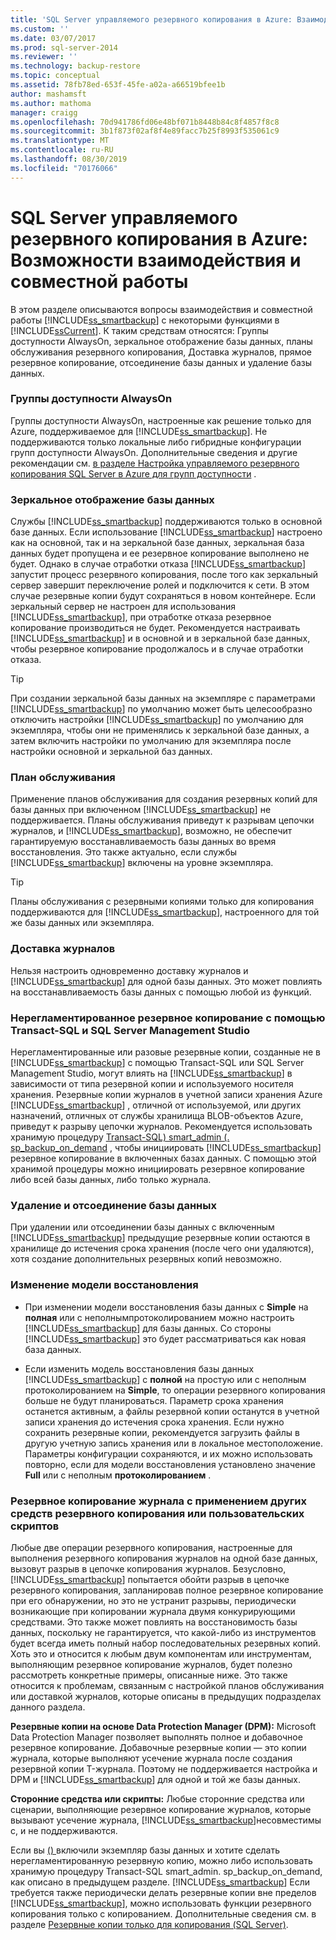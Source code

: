 ```yaml
---
title: 'SQL Server управляемого резервного копирования в Azure: Взаимодействие и сосуществование | Документация Майкрософт'
ms.custom: ''
ms.date: 03/07/2017
ms.prod: sql-server-2014
ms.reviewer: ''
ms.technology: backup-restore
ms.topic: conceptual
ms.assetid: 78fb78ed-653f-45fe-a02a-a66519bfee1b
author: mashamsft
ms.author: mathoma
manager: craigg
ms.openlocfilehash: 70d941786fd06e48bf071b8448b84c8f4857f8c8
ms.sourcegitcommit: 3b1f873f02af8f4e89facc7b25f8993f535061c9
ms.translationtype: MT
ms.contentlocale: ru-RU
ms.lasthandoff: 08/30/2019
ms.locfileid: "70176066"
---
```

# <a name="sql-server-managed-backup-to-azure-interoperability-and-coexistence"></a>SQL Server управляемого резервного копирования в Azure: Возможности взаимодействия и совместной работы
  В этом разделе описываются вопросы взаимодействия и совместной работы [!INCLUDE[ss_smartbackup](../includes/ss-smartbackup-md.md)] с некоторыми функциями в [!INCLUDE[ssCurrent](../includes/sscurrent-md.md)]. К таким средствам относятся: Группы доступности AlwaysOn, зеркальное отображение базы данных, планы обслуживания резервного копирования, Доставка журналов, прямое резервное копирование, отсоединение базы данных и удаление базы данных.  
  
### <a name="alwayson-availability-groups"></a>Группы доступности AlwaysOn  
 Группы доступности AlwaysOn, настроенные как решение только для Azure, поддерживаемое для [!INCLUDE[ss_smartbackup](../includes/ss-smartbackup-md.md)]. Не поддерживаются только локальные либо гибридные конфигурации групп доступности AlwaysOn. Дополнительные сведения и другие рекомендации см. [в разделе Настройка управляемого резервного копирования SQL Server в Azure для групп доступности](../../2014/database-engine/setting-up-sql-server-managed-backup-to-windows-azure-for-availability-groups.md) .  
  
### <a name="database-mirroring"></a>Зеркальное отображение базы данных  
 Службы [!INCLUDE[ss_smartbackup](../includes/ss-smartbackup-md.md)] поддерживаются только в основной базе данных. Если использование [!INCLUDE[ss_smartbackup](../includes/ss-smartbackup-md.md)] настроено как на основной, так и на зеркальной базе данных, зеркальная база данных будет пропущена и ее резервное копирование выполнено не будет. Однако в случае отработки отказа [!INCLUDE[ss_smartbackup](../includes/ss-smartbackup-md.md)] запустит процесс резервного копирования, после того как зеркальный сервер завершит переключение ролей и подключится к сети. В этом случае резервные копии будут сохраняться в новом контейнере. Если зеркальный сервер не настроен для использования [!INCLUDE[ss_smartbackup](../includes/ss-smartbackup-md.md)], при отработке отказа резервное копирование производиться не будет. Рекомендуется настраивать [!INCLUDE[ss_smartbackup](../includes/ss-smartbackup-md.md)] и в основной и в зеркальной базе данных, чтобы резервное копирование продолжалось и в случае отработки отказа.  
  
> [!TIP]  
>  При создании зеркальной базы данных на экземпляре с параметрами [!INCLUDE[ss_smartbackup](../includes/ss-smartbackup-md.md)] по умолчанию может быть целесообразно отключить настройки [!INCLUDE[ss_smartbackup](../includes/ss-smartbackup-md.md)] по умолчанию для экземпляра, чтобы они не применялись к зеркальной базе данных, а затем включить настройки по умолчанию для экземпляра после настройки основной и зеркальной баз данных.  
  
### <a name="maintenance-plan"></a>План обслуживания  
 Применение планов обслуживания для создания резервных копий для базы данных при включенном [!INCLUDE[ss_smartbackup](../includes/ss-smartbackup-md.md)] не поддерживается. Планы обслуживания приведут к разрывам цепочки журналов, и [!INCLUDE[ss_smartbackup](../includes/ss-smartbackup-md.md)], возможно, не обеспечит гарантируемую восстанавливаемость базы данных во время восстановления. Это также актуально, если службы [!INCLUDE[ss_smartbackup](../includes/ss-smartbackup-md.md)] включены на уровне экземпляра.  
  
> [!TIP]  
>  Планы обслуживания с резервными копиями только для копирования поддерживаются для [!INCLUDE[ss_smartbackup](../includes/ss-smartbackup-md.md)], настроенного для той же базы данных или экземпляра.  
  
### <a name="log-shipping"></a>Доставка журналов  
 Нельзя настроить одновременно доставку журналов и [!INCLUDE[ss_smartbackup](../includes/ss-smartbackup-md.md)] для одной базы данных. Это может повлиять на восстанавливаемость базы данных с помощью любой из функций.  
  
### <a name="ad-hoc-backups-using-transact-sql-and-sql-server-management-studio"></a>Нерегламентированное резервное копирование с помощью Transact-SQL и SQL Server Management Studio  
 Нерегламентированные или разовые резервные копии, созданные не в [!INCLUDE[ss_smartbackup](../includes/ss-smartbackup-md.md)] с помощью Transact-SQL или SQL Server Management Studio, могут влиять на [!INCLUDE[ss_smartbackup](../includes/ss-smartbackup-md.md)] в зависимости от типа резервной копии и используемого носителя хранения. Резервные копии журналов в учетной записи хранения Azure [!INCLUDE[ss_smartbackup](../includes/ss-smartbackup-md.md)] , отличной от используемой, или других назначений, отличных от службы хранилища BLOB-объектов Azure, приведут к разрыву цепочки журналов. Рекомендуется использовать хранимую процедуру [Transact-SQL&#41; smart_admin &#40;. sp_backup_on_demand](/sql/relational-databases/system-stored-procedures/managed-backup-sp-backup-on-demand-transact-sql) , чтобы инициировать [!INCLUDE[ss_smartbackup](../includes/ss-smartbackup-md.md)] резервное копирование в включенных базах данных. С помощью этой хранимой процедуры можно инициировать резервное копирование либо всей базы данных, либо только журнала.  
  
### <a name="drop-database-and-detach-database"></a>Удаление и отсоединение базы данных  
 При удалении или отсоединении базы данных с включенным [!INCLUDE[ss_smartbackup](../includes/ss-smartbackup-md.md)] предыдущие резервные копии остаются в хранилище до истечения срока хранения (после чего они удаляются), хотя создание дополнительных резервных копий невозможно.  
  
### <a name="changes-to-recovery-model"></a>Изменение модели восстановления  
  
-   При изменении модели восстановления базы данных с **Simple** на **полная** или с неполнымпротоколированием можно настроить [!INCLUDE[ss_smartbackup](../includes/ss-smartbackup-md.md)] для базы данных. Со стороны [!INCLUDE[ss_smartbackup](../includes/ss-smartbackup-md.md)] это будет рассматриваться как новая база данных.  
  
-   Если изменить модель восстановления базы данных [!INCLUDE[ss_smartbackup](../includes/ss-smartbackup-md.md)] с **полной** на простую или с неполным протоколированием на **Simple**, то операции резервного копирования больше не будут планироваться. Параметр срока хранения останется активным, а файлы резервной копии останутся в учетной записи хранения до истечения срока хранения. Если нужно сохранить резервные копии, рекомендуется загрузить файлы в другую учетную запись хранения или в локальное местоположение. Параметры конфигурации сохраняются, и их можно использовать повторно, если для модели восстановления установлено значение **Full** или с неполным **протоколированием** .  
  
### <a name="log-backups-using-other-backup-tools-or-custom-scripts"></a>Резервное копирование журнала с применением других средств резервного копирования или пользовательских скриптов  
 Любые две операции резервного копирования, настроенные для выполнения резервного копирования журналов на одной базе данных, вызовут разрыв в цепочке копирования журналов. Безусловно, [!INCLUDE[ss_smartbackup](../includes/ss-smartbackup-md.md)] попытается обойти разрыв в цепочке резервного копирования, запланировав полное резервное копирование при его обнаружении, но это не устранит разрывы, периодически возникающие при копировании журнала двумя конкурирующими средствами. Это также может повлиять на восстановимость базы данных, поскольку не гарантируется, что какой-либо из инструментов будет всегда иметь полный набор последовательных резервных копий. Хоть это и относится к любым двум компонентам или инструментам, выполняющим резервное копирование журналов, будет полезно рассмотреть конкретные примеры, описанные ниже. Это также относится к проблемам, связанным с настройкой планов обслуживания или доставкой журналов, которые описаны в предыдущих подразделах данного раздела.  
  
 **Резервные копии на основе Data Protection Manager (DPM):** Microsoft Data Protection Manager позволяет выполнять полное и добавочное резервное копирование. Добавочные резервные копии — это копии журнала, которые выполняют усечение журнала после создания резервной копии T-журнала. Поэтому не поддерживается настройка и DPM и [!INCLUDE[ss_smartbackup](../includes/ss-smartbackup-md.md)] для одной и той же базы данных.  
  
 **Сторонние средства или скрипты:** Любые сторонние средства или сценарии, выполняющие резервное копирование журналов, которые вызывают усечение журнала, [!INCLUDE[ss_smartbackup](../includes/ss-smartbackup-md.md)]несовместимы с, и не поддерживаются.  
  
 Если вы [ &#40;&#41; ](/sql/relational-databases/system-stored-procedures/managed-backup-sp-backup-on-demand-transact-sql) включили экземпляр базы данных и хотите сделать нерегламентированную резервную копию, можно либо использовать хранимую процедуру Transact-SQL smart_admin. sp_backup_on_demand, как описано в предыдущем разделе. [!INCLUDE[ss_smartbackup](../includes/ss-smartbackup-md.md)] Если требуется также периодически делать резервные копии вне пределов [!INCLUDE[ss_smartbackup](../includes/ss-smartbackup-md.md)], можно использовать функции резервного копирования только с копированием.  Дополнительные сведения см. в разделе [Резервные копии только для копирования (SQL Server)](../relational-databases/backup-restore/copy-only-backups-sql-server.md).  
  
  
